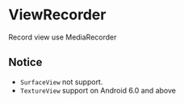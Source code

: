 # ViewRecorder
Record view use MediaRecorder

## Notice
* `SurfaceView` not support.
* `TextureView` support on Android 6.0 and above